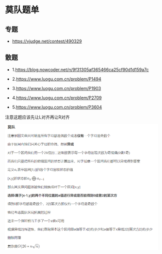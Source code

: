 <!--
 * @Autor: violet apricity ( Zhuangpx )
 * @Date: 2022-04-22 09:41:23
 * @LastEditors: violet apricity ( Zhuangpx )
 * @LastEditTime: 2022-04-22 14:44:55
 * @FilePath: \apricitye:\桌面\ACM\数据结构\莫队\题单.md
 * @Description:  Zhuangpx : Violet && Apricity:/ The warmth of the sun in the winter /
-->

# 莫队题单

## 专题

- <https://vjudge.net/contest/490329>

## 散题

- 1.<https://blog.nowcoder.net/n/9f31305af365466ca25cf90d1d159a7c>

- 2.<https://www.luogu.com.cn/problem/P1494>

- 3.<https://www.luogu.com.cn/problem/P1903>

- 4.<https://www.luogu.com.cn/problem/P2709>

- 5.<https://www.luogu.com.cn/problem/P3604>

注意这题应该先让L对齐再让R对齐

![p5](./image/p5.jpg)
